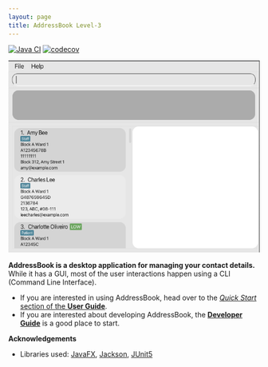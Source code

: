 ```yaml
---
layout: page
title: AddressBook Level-3
---
```


[![Java CI](https://github.com/AY2223S2-CS2103T-T12-1/tp/actions/workflows/gradle.yml/badge.svg)](https://github.com/AY2223S2-CS2103T-T12-1/tp/actions/workflows/gradle.yml)
[![codecov]()]()

![Ui](images/Ui.png)

**AddressBook is a desktop application for managing your contact details.** While it has a GUI, most of the user interactions happen using a CLI (Command Line Interface).

* If you are interested in using AddressBook, head over to the [_Quick Start_ section of the **User Guide**](UserGuide.html#quick-start).
* If you are interested about developing AddressBook, the [**Developer Guide**](DeveloperGuide.html) is a good place to start.


**Acknowledgements**

* Libraries used: [JavaFX](https://openjfx.io/), [Jackson](https://github.com/FasterXML/jackson), [JUnit5](https://github.com/junit-team/junit5)
